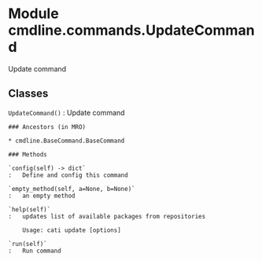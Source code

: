 Module cmdline.commands.UpdateCommand
=====================================
Update command

Classes
-------

`UpdateCommand()`
:   Update command

    ### Ancestors (in MRO)

    * cmdline.BaseCommand.BaseCommand

    ### Methods

    `config(self) ‑> dict`
    :   Define and config this command

    `empty_method(self, a=None, b=None)`
    :   an empty method

    `help(self)`
    :   updates list of available packages from repositories
        
        Usage: cati update [options]

    `run(self)`
    :   Run command